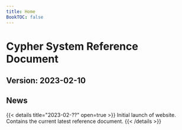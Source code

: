 ```yaml
---
title: Home
BookTOC: false
---
```


# Cypher System Reference Document

## Version: 2023-02-10

## News

{{< details title="2023-02-??" open=true >}}
Initial launch of website. Contains the current latest reference document.
{{< /details >}}
